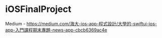# iOSFinalProject
Medium - https://medium.com/海大-ios-app-程式設計/大學的-swiftui-ios-app-入門課程期末專題-news-app-cbcb6369ac4e
